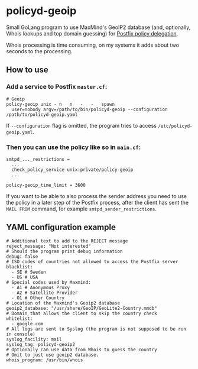 # policyd-geoip
Small GoLang program to use MaxMind's GeoIP2 database (and, optionally, Whois lookups and top domain guessing) for [Postfix policy delegation](http://www.postfix.org/SMTPD_POLICY_README.html).

Whois processing is time consuming, on my systems it adds about two seconds to the processing.

## How to use

### Add a service to Postfix `master.cf`:
```
# Geoip
policy-geoip unix -	n	n	-	-	spawn
  user=nobody argv=/path/to/bin/policyd-geoip --configuration /path/to/policyd-geoip.yaml
```

If `--configuration` flag is omitted, the program tries to access `/etc/policyd-geoip.yaml`.

### Then you can use the policy like so in `main.cf`:
```
smtpd_..._restrictions =
  ...
  check_policy_service unix:private/policy-geoip
  ...

policy-geoip_time_limit = 3600
```

If you want to be able to also process the sender address you need to use the policy in a later step of the Postfix process, after the client has sent the `MAIL FROM` command, for example `smtpd_sender_restrictions`.

## YAML configuration example
```
# Additional text to add to the REJECT message
reject_message: "Not interested"
# Should the program print debug information
debug: false
# ISO codes of countries not allowed to access the Postfix server
blacklist:
  - SE # Sweden
  - US # USA
# Special codes used by Maxmind:
  - A1 # Anonymous Proxy
  - A2 # Satellite Provider
  - O1 # Other Country
# Location of the Maxmind's Geoip2 database
geoip2_database: "/usr/share/GeoIP/GeoLite2-Country.mmdb"
# Domain that allows the client to skip the country check
whitelist:
  - google.com
# All logs are sent to Syslog (the program is not supposed to be run in console)
syslog_facility: mail
syslog_tag: policyd-geoip2
# Optionally can use data from Whois to guess the country
# Omit to just use geoip2 database.
whois_program: /usr/bin/whois
```
